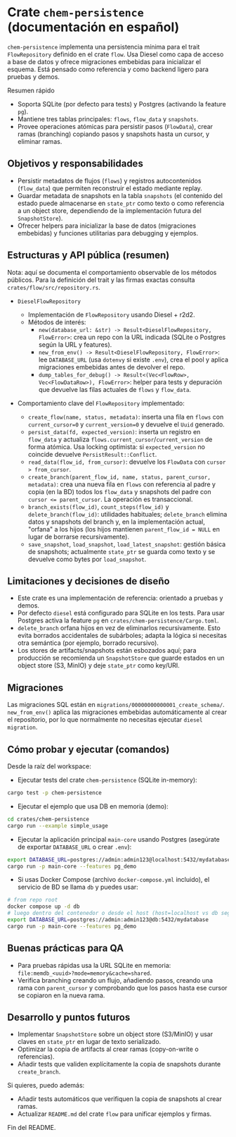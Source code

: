 
# Crate `chem-persistence` (documentación en español)

`chem-persistence` implementa una persistencia mínima para el trait
`FlowRepository` definido en el crate `flow`. Usa Diesel como capa de acceso
a base de datos y ofrece migraciones embebidas para inicializar el esquema.
Está pensado como referencia y como backend ligero para pruebas y demos.

Resumen rápido
- Soporta SQLite (por defecto para tests) y Postgres (activando la feature
  `pg`).
- Mantiene tres tablas principales: `flows`, `flow_data` y `snapshots`.
- Provee operaciones atómicas para persistir pasos (`FlowData`), crear ramas
  (branching) copiando pasos y snapshots hasta un cursor, y eliminar ramas.

## Objetivos y responsabilidades

- Persistir metadatos de flujos (`flows`) y registros autocontenidos
  (`flow_data`) que permiten reconstruir el estado mediante replay.
- Guardar metadata de snapshots en la tabla `snapshots` (el contenido del
  estado puede almacenarse en `state_ptr` como texto o como referencia a un
  object store, dependiendo de la implementación futura del `SnapshotStore`).
- Ofrecer helpers para inicializar la base de datos (migraciones embebidas)
  y funciones utilitarias para debugging y ejemplos.

## Estructuras y API pública (resumen)

Nota: aquí se documenta el comportamiento observable de los métodos públicos.
Para la definición del trait y las firmas exactas consulta `crates/flow/src/repository.rs`.

- `DieselFlowRepository`
  - Implementación de `FlowRepository` usando Diesel + r2d2.
  - Métodos de interés:
    - `new(database_url: &str) -> Result<DieselFlowRepository, FlowError>`: crea un repo
      con la URL indicada (SQLite o Postgres según la URL y features).
    - `new_from_env() -> Result<DieselFlowRepository, FlowError>`: lee `DATABASE_URL`
      (usa `dotenvy` si existe `.env`), crea el pool y aplica migraciones
      embebidas antes de devolver el repo.
    - `dump_tables_for_debug() -> Result<(Vec<FlowRow>, Vec<FlowDataRow>), FlowError>`:
      helper para tests y depuración que devuelve las filas actuales de
      `flows` y `flow_data`.

- Comportamiento clave del `FlowRepository` implementado:
  - `create_flow(name, status, metadata)`: inserta una fila en `flows` con
    `current_cursor=0` y `current_version=0` y devuelve el `Uuid` generado.
  - `persist_data(fd, expected_version)`: inserta un registro en `flow_data`
    y actualiza `flows.current_cursor`/`current_version` de forma atómica.
    Usa locking optimista: si `expected_version` no coincide devuelve
    `PersistResult::Conflict`.
  - `read_data(flow_id, from_cursor)`: devuelve los `FlowData` con `cursor > from_cursor`.
  - `create_branch(parent_flow_id, name, status, parent_cursor, metadata)`: crea
    una nueva fila en `flows` con referencia al padre y copia (en la BD) todos
    los `flow_data` y snapshots del padre con `cursor <= parent_cursor`.
    La operación es transaccional.
  - `branch_exists(flow_id)`, `count_steps(flow_id)` y `delete_branch(flow_id)`:
    utilidades habituales; `delete_branch` elimina datos y snapshots del
    branch y, en la implementación actual, "orfana" a los hijos (los hijos
    mantienen `parent_flow_id = NULL` en lugar de borrarse recursivamente).
  - `save_snapshot`, `load_snapshot`, `load_latest_snapshot`: gestión básica
    de snapshots; actualmente `state_ptr` se guarda como texto y se devuelve
    como bytes por `load_snapshot`.

## Limitaciones y decisiones de diseño

- Este crate es una implementación de referencia: orientado a pruebas y demos.
- Por defecto `diesel` está configurado para SQLite en los tests. Para usar
  Postgres activa la feature `pg` en `crates/chem-persistence/Cargo.toml`.
- `delete_branch` orfana hijos en vez de eliminarlos recursivamente. Esto
  evita borrados accidentales de subárboles; adapta la lógica si necesitas
  otra semántica (por ejemplo, borrado recursivo).
- Los stores de artifacts/snapshots están esbozados aquí; para producción se
  recomienda un `SnapshotStore` que guarde estados en un object store (S3,
  MinIO) y deje `state_ptr` como key/URI.

## Migraciones

Las migraciones SQL están en `migrations/00000000000001_create_schema/`.
`new_from_env()` aplica las migraciones embebidas automáticamente al crear
el repositorio, por lo que normalmente no necesitas ejecutar `diesel migration`.

## Cómo probar y ejecutar (comandos)

Desde la raíz del workspace:

- Ejecutar tests del crate `chem-persistence` (SQLite in-memory):

```bash
cargo test -p chem-persistence
```

- Ejecutar el ejemplo que usa DB en memoria (demo):

```bash
cd crates/chem-persistence
cargo run --example simple_usage
```

- Ejecutar la aplicación principal `main-core` usando Postgres (asegúrate
  de exportar `DATABASE_URL` o crear `.env`):

```bash
export DATABASE_URL=postgres://admin:admin123@localhost:5432/mydatabase
cargo run -p main-core --features pg_demo
```

- Si usas Docker Compose (archivo `docker-compose.yml` incluido), el
  servicio de BD se llama `db` y puedes usar:

```bash
# from repo root
docker compose up -d db
# luego dentro del contenedor o desde el host (host=localhost vs db según contexto):
export DATABASE_URL=postgres://admin:admin123@db:5432/mydatabase
cargo run -p main-core --features pg_demo
```

## Buenas prácticas para QA

- Para pruebas rápidas usa la URL SQLite en memoria:
  `file:memdb_<uuid>?mode=memory&cache=shared`.
- Verifica branching creando un flujo, añadiendo pasos, creando una rama
  con `parent_cursor` y comprobando que los pasos hasta ese cursor se copiaron
  en la nueva rama.

## Desarrollo y puntos futuros

- Implementar `SnapshotStore` sobre un object store (S3/MinIO) y usar claves
  en `state_ptr` en lugar de texto serializado.
- Optimizar la copia de artifacts al crear ramas (copy-on-write o referencias).
- Añadir tests que validen explícitamente la copia de snapshots durante
  `create_branch`.

Si quieres, puedo además:

- Añadir tests automáticos que verifiquen la copia de snapshots al crear ramas.
- Actualizar `README.md` del crate `flow` para unificar ejemplos y firmas.

Fin del README.
```
